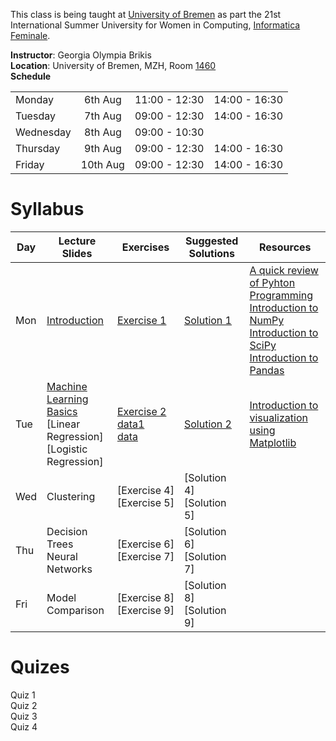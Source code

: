 This class is being taught at [University of Bremen](https://www.uni-bremen.de/en.html) as part the 21st International Summer University for Women in Computing, [Informatica Feminale](https://www.informatica-feminale.de/eng/).

**Instructor**: Georgia Olympia Brikis  
**Location**: University of Bremen, MZH, Room [1460](http://oracle-web.zfn.uni-bremen.de/lageplan/lageplan?haus=MZH&raum=1460&pi_anz=1)  
**Schedule**  

|           |          |               |               |  
|:----------|:--------:|:-------------:|:-------------:|  
| Monday    | 6th Aug  | 11:00 - 12:30 | 14:00 - 16:30 |  
| Tuesday   | 7th Aug  | 09:00 - 12:30 | 14:00 - 16:30 |  
| Wednesday | 8th Aug  | 09:00 - 10:30 |               |  
| Thursday  | 9th Aug  | 09:00 - 12:30 | 14:00 - 16:30 |  
| Friday    | 10th Aug | 09:00 - 12:30 | 14:00 - 16:30 |  

# Syllabus
  
| Day | Lecture Slides            | Exercises        | Suggested Solutions | Resources                           |
|-----|---------------------------|------------------|---------------------|-------------------------------------|
| Mon | [Introduction](./resources/slides/introduction.pdf)                                                                              | [Exercise&nbsp;1](./resources/exercises/Exercise1_sol.ipynb)                                                                             | [Solution 1](./resources/exercises/Exercise1_sol.ipynb)                                                                                  | [A quick review of Pyhton Programming]() <br>[Introduction to NumPy](./resources/notebooks/numpy.ipynb) <br>[Introduction to SciPy](./resources/notebooks/scientific_programming.ipynb) <br>[Introduction to Pandas](./resources/notebooks/pandas.ipynb)                    |
| Tue | [Machine Learning Basics](./resources/slides/ml_basics.pdf) <br>[Linear Regression] <br>[Logistic Regression]                    | [Exercise&nbsp;2](./resources/exercises/Exercise_2.ipynb) <br>[data1](.//resources/exercises/ex1data1.txt) <br>[data](.//resources/exercises/ex1data2.txt)                                                                                | [Solution 2](./resources/exercises/Exercise_2_Sol.ipynb)                                                                                  | [Introduction to visualization using Matplotlib](./resources/notebooks/visualizations_using_matplotlib.ipynb)                            | 
| Wed | Clustering                                                                                                                       | [Exercise&nbsp;4] <br>[Exercise&nbsp;5]                                                                                                  | [Solution 4] <br>[Solution 5]                                                                                                            | []()                                                                 |
| Thu | Decision Trees <br>Neural Networks                                                                                               | [Exercise&nbsp;6] <br>[Exercise&nbsp;7]                                                                                                  | [Solution 6] <br>[Solution 7]                                                                                                            | []()                                                                 
| Fri | Model Comparison                                                                                                                 | [Exercise&nbsp;8] <br>[Exercise&nbsp;9]                                                                                                  | [Solution 8] <br>[Solution 9]                                                                                                            | []()                                                                 |




# Quizes

Quiz 1  
Quiz 2  
Quiz 3  
Quiz 4  
